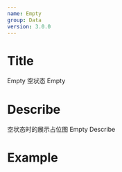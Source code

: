 ```yaml
---
name: Empty
group: Data
version: 3.0.0
---
```


# Title

Empty 空状态
Empty

# Describe

空状态时的展示占位图
Empty Describe

# Example
